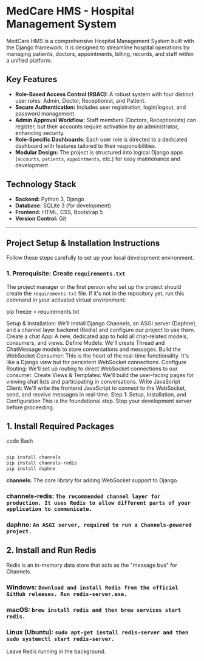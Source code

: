 # MedCare HMS - Hospital Management System

MedCare HMS is a comprehensive Hospital Management System built with the Django framework. It is designed to streamline hospital operations by managing patients, doctors, appointments, billing, records, and staff within a unified platform.

## Key Features

-   **Role-Based Access Control (RBAC):** A robust system with four distinct user roles: Admin, Doctor, Receptionist, and Patient.
-   **Secure Authentication:** Includes user registration, login/logout, and password management.
-   **Admin Approval Workflow:** Staff members (Doctors, Receptionists) can register, but their accounts require activation by an administrator, enhancing security.
-   **Role-Specific Dashboards:** Each user role is directed to a dedicated dashboard with features tailored to their responsibilities.
-   **Modular Design:** The project is structured into logical Django apps (`accounts`, `patients`, `appointments`, etc.) for easy maintenance and development.

## Technology Stack

-   **Backend:** Python 3, Django
-   **Database:** SQLite 3 (for development)
-   **Frontend:** HTML, CSS, Bootstrap 5
-   **Version Control:** Git

---

## Project Setup & Installation Instructions

Follow these steps carefully to set up your local development environment.

### 1. Prerequisite: Create `requirements.txt`

The project manager or the first person who set up the project should create the `requirements.txt` file. If it's not in the repository yet, run this command in your activated virtual environment:

pip freeze > requirements.txt


Setup & Installation: We'll install Django Channels, an ASGI server (Daphne), and a channel layer backend (Redis) and configure our project to use them.
Create a chat App: A new, dedicated app to hold all chat-related models, consumers, and views.
Define Models: We'll create Thread and ChatMessage models to store conversations and messages.
Build the WebSocket Consumer: This is the heart of the real-time functionality. It's like a Django view but for persistent WebSocket connections.
Configure Routing: We'll set up routing to direct WebSocket connections to our consumer.
Create Views & Templates: We'll build the user-facing pages for viewing chat lists and participating in conversations.
Write JavaScript Client: We'll write the frontend JavaScript to connect to the WebSocket, send, and receive messages in real-time.
Step 1: Setup, Installation, and Configuration
This is the foundational step. Stop your development server before proceeding.
## 1. Install Required Packages
code
Bash
```bash

pip install channels
pip install channels-redis
pip install daphne
```
**channels:** The core library for adding WebSocket support to Django.
### channels-redis: `The recommended channel layer for production. It uses Redis to allow different parts of your application to communicate.`
### daphne: `An ASGI server, required to run a Channels-powered project.`
## 2. Install and Run Redis
Redis is an in-memory data store that acts as the "message bus" for Channels.
### Windows: `Download and install Redis from the official GitHub releases. Run redis-server.exe.`
### macOS: `brew install redis and then brew services start redis.`
### Linux (Ubuntu): `sudo apt-get install redis-server and then sudo systemctl start redis-server.`

Leave Redis running in the background.